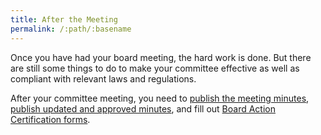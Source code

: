 ```yaml
---
title: After the Meeting
permalink: /:path/:basename
---
```


Once you have
had your board meeting,
the hard work is done.
But there are still
some things to do
to make your committee effective
as well as compliant
with relevant laws and regulations.

After your committee meeting,
you need to
[publish the meeting minutes](publish-minutes),
[publish updated and approved minutes](publish-approved-minutes),
and fill out
[Board Action Certification forms](board-action-certification).

<!-- CIS -->
